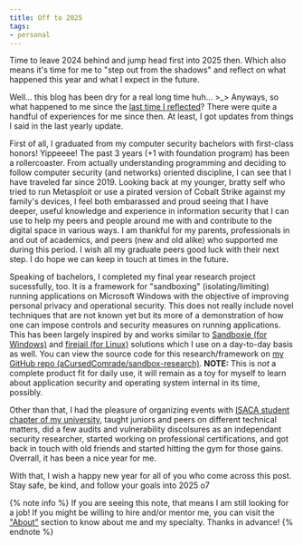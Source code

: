 ```yaml
---
title: Off to 2025
tags:
- personal
---
```

Time to leave 2024 behind and jump head first into 2025 then. Which also means it's time for me to "step out from the shadows" and reflect on what happened this year and what I expect in the future.

<!--more-->

Well... this blog has been dry for a real long time huh... >_> Anyways, so what happened to me since the [last time I reflected](/into-2024)? There were quite a handful of experiences for me since then. At least, I got updates from things I said in the last yearly update.

First of all, I graduated from my computer security bachelors with first-class honors! Yippeeee! The past 3 years (+1 with foundation program) has been a rollercoaster. From actually understanding programming and deciding to follow computer security (and networks) oriented discipline, I can see that I have traveled far since 2019. Looking back at my younger, bratty self who tried to run Metasploit or use a pirated version of Cobalt Strike against my family's devices, I feel both embarassed and proud seeing that I have deeper, useful knowledge and experience in information security that I can use to help my peers and people around me with and contribute to the digital space in various ways. I am thankful for my parents, professionals in and out of academics, and peers (new and old alike) who supported me during this period. I wish all my graduate peers good luck with their next step. I do hope we can keep in touch at times in the future.

Speaking of bachelors, I completed my final year research project sucessfully, too. It is a framework for "sandboxing" (isolating/limiting) running applications on Microsoft Windows with the objective of improving personal privacy and operational security. This does not really include novel techniques that are not known yet but its more of a demonstration of how one can impose controls and security measures on running applications. This has been largely inspired by and works similar to [Sandboxie (for Windows)](https://github.com/sandboxie-plus/Sandboxie) and [firejail (for Linux)](https://github.com/netblue30/firejail) solutions which I use on a day-to-day basis as well. You can view the source code for this research/framework on [my GitHub repo (aCursedComrade/sandbox-research)](https://github.com/aCursedComrade/sandbox-research). **NOTE:** This is *not* a complete product fit for daily use, it will remain as a toy for myself to learn about application security and operating system internal in its time, possibly.

Other than that, I had the pleasure of organizing events with [ISACA student chapter of my university](https://www.linkedin.com/company/isacansbm/posts/), taught juniors and peers on different technical matters, did a few audits and vulnerability discolsures as an independant security researcher, started working on professional certifications, and got back in touch with old friends and started hitting the gym for those gains. Overrall, it has been a nice year for me.

With that, I wish a happy new year for all of you who come across this post. Stay safe, be kind, and follow your goals into 2025 o7

{% note info %}
If you are seeing this note, that means I am still looking for a job! If you might be willing to hire and/or mentor me, you can visit the ["About"](/about) section to know about me and my specialty. Thanks in advance!
{% endnote %}
